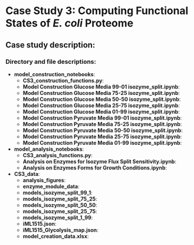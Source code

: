 # Case Study 3: Computing Functional States of *E. coli* Proteome
## Case study description:

### Directory and file descriptions:
* **model_construction_notebooks**: 
  * **CS3_construction_functions.py**:
  * **Model Construction Glucose Media 99-01 isozyme_split.ipynb**: 
  * **Model Construction Glucose Media 75-25 isozyme_split.ipynb**: 
  * **Model Construction Glucose Media 50-50 isozyme_split.ipynb**: 
  * **Model Construction Glucose Media 25-75 isozyme_split.ipynb**: 
  * **Model Construction Glucose Media 01-99 isozyme_split.ipynb**: 
  * **Model Construction Pyruvate Media 99-01 isozyme_split.ipynb**: 
  * **Model Construction Pyruvate Media 75-25 isozyme_split.ipynb**: 
  * **Model Construction Pyruvate Media 50-50 isozyme_split.ipynb**: 
  * **Model Construction Pyruvate Media 25-75 isozyme_split.ipynb**: 
  * **Model Construction Pyruvate Media 01-99 isozyme_split.ipynb**: 
* **model_analysis_notebooks**: 
  * **CS3_analysis_functions.py**:
  * **Analysis on Enzymes for Isozyme Flux Split Sensitivity.ipynb**:
  * **Analysis on Enzymes Forms for Growth Conditions.ipynb**:
* **CS3_data**:
  * **analysis_figures**:
  * **enzyme_module_data**:
  * **models_isozyme_split_99_1**:
  * **models_isozyme_split_75_25**:
  * **models_isozyme_split_50_50**:
  * **models_isozyme_split_25_75**:
  * **models_isozyme_split_1_99**:
  * **iML1515.json**:
  * **iML1515_Glycolysis_map.json**:
  * **model_creation_data.xlsx**:
  
